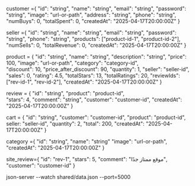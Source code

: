 customer ={
"id": "string",
"name": "string",
"email": "string",
"password": "string",
"image": "url-or-path",
"address": "string",
"phone": "string",
"numBuys": 0,
"totalSpent": 0,
"createdAt": "2025-04-17T20:00:00Z"
}

seller ={
"id": "string",
"name": "string",
"email": "string",
"password": "string",
"phone": "string",
"products": ["product-id-1", "product-id-2"],
"numSells": 0,
"totalRevenue": 0,
"createdAt": "2025-04-17T20:00:00Z"
}

product = {
"id": "string",
"name": "string",
"description": "string",
"price": 100,
"image": "url-or-path",
"category": "category-id",  
"discount": 10,
"price_after_discount": 90,
"quantity": 1,
"seller": "seller-id",  
"sales": 0,
"rating": 4.5,
"totalStars": 13,
"totalRatings": 20,
"reviewIds": ["rev-id-1", "rev-id-2"],
"createdAt": "2025-04-17T20:00:00Z"
}

review = {
"id": "string",
"product": "product-id",  
"stars": 4,
"comment": "string",
"customer": "customer-id",
"createdAt": "2025-04-17T20:00:00Z"
}

cart = {
"id": "string",
"customer": "customer-id",
"product": "product-id",
seller: "seller-id",
"quantity": 2,
"total": 200,
"createdAt": "2025-04-17T20:00:00Z"
}

category ={
"id": "string",
"name": "string"
"image": "url-or-path",
"createdAt": "2025-04-17T20:00:00Z"
}

site_review={
"id": "rev-1",
"stars": 5,
"comment": "موقع ممتاز جدًا",
"customer": "customer-id"
}

json-server --watch shared/data.json --port=5000